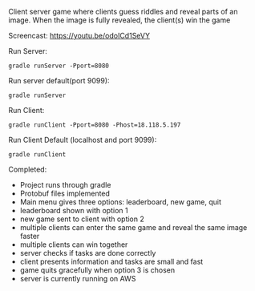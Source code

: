 Client server game where clients guess riddles and reveal parts of an image. 
When the image is fully revealed, the client(s) win the game

Screencast: https://youtu.be/odoICd1SeVY

Run Server:

	gradle runServer -Pport=8080

Run server default(port 9099):

	gradle runServer

Run Client: 

	gradle runClient -Pport=8080 -Phost=18.118.5.197

Run Client Default (localhost and port 9099):

	gradle runClient

Completed:

- Project runs through gradle
- Protobuf files implemented
- Main menu gives three options: leaderboard, new game, quit
- leaderboard shown with option 1
- new game sent to client with option 2
- multiple clients can enter the same game and reveal the same image faster
- multiple clients can win together
- server checks if tasks are done correctly
- client presents information and tasks are small and fast
- game quits gracefully when option 3 is chosen
- server is currently running on AWS
